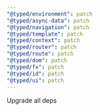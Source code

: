 ```yaml
---
"@typed/environment": patch
"@typed/async-data": patch
"@typed/navigation": patch
"@typed/template": patch
"@typed/context": patch
"@typed/router": patch
"@typed/route": patch
"@typed/dom": patch
"@typed/fx": patch
"@typed/id": patch
"@typed/ui": patch
---
```


Upgrade all deps
